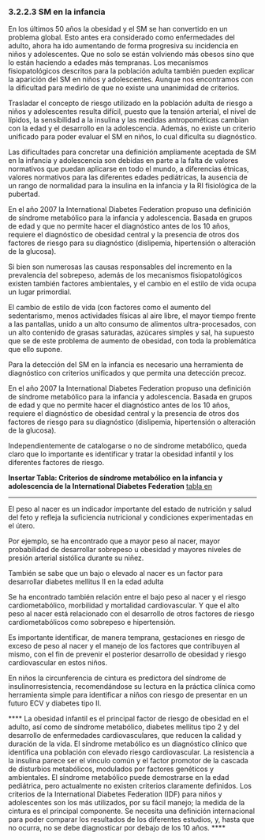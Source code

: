 ### 3.2.2.3 SM en la infancia

En los últimos 50 años la obesidad y el SM se han convertido en un problema global. Esto antes era considerado como enfermedades del adulto, ahora ha ido aumentando de forma progresiva su incidencia en niños y adolescentes. Que no solo se están volviendo más obesos sino que lo están haciendo a edades más tempranas. Los mecanismos fisiopatológicos descritos para la población adulta también pueden explicar la aparición del SM en niños y adolescentes. Aunque nos encontramos con la dificultad para medirlo de que no existe una unanimidad de criterios. 

Trasladar el concepto de riesgo utilizado en la población adulta de riesgo a niños y adolescentes resulta difícil, puesto que la tensión arterial, el nivel de lípidos, la sensibilidad a la insulina y las medidas antropométicas cambian con la edad y el desarrollo en la adolescencia. Además, no existe un criterio unificado para poder evaluar el SM en niños, lo cual dificulta su diagnóstico. 

Las dificultades para concretar una definición ampliamente aceptada de SM en la infancia y adolescencia son debidas en parte a la falta de valores normativos que puedan aplicarse en todo el mundo, a diferencias étnicas, valores normativos para las diferentes edades pediátricas, la ausencia de un rango de normalidad para la insulina en la infancia y la RI fisiológica de la pubertad. 

En el año 2007 la International Diabetes Federation propuso una definición de síndrome metabólico para la infancia y adolescencia. Basada en grupos de edad y que no permite hacer el diagnóstico antes de los 10 años, requiere el diagnóstico de obesidad central y la presencia de otros dos factores de riesgo para su diagnóstico (dislipemia, hipertensión o alteración de la glucosa). 

Si bien son numerosas las causas responsables del incremento en la prevalencia del sobrepeso, además de los mecanismos fisiopatológicos existen también factores ambientales, y el cambio en el estilo de vida ocupa un lugar primordial. 

El cambio de estilo de vida (con factores como el aumento del sedentarismo, menos actividades físicas al aire libre, el mayor tiempo frente a las pantallas, unido a un alto consumo de alimentos ultra-procesados, con un alto contenido de grasas saturadas, azúcares simples y sal, ha supuesto que se de este problema de aumento de obesidad, con toda la problemática que ello supone. 

Para la detección del SM en la infancia es necesario una herramienta de diagnóstico con criterios unificados y que permita una detección precoz. 

En el año 2007 la International Diabetes Federation propuso una definición de síndrome metabólico para la infancia y adolescencia. Basada en grupos de edad y que no permite hacer el diagnóstico antes de los 10 años, requiere el diagnóstico de obesidad central y la presencia de otros dos factores de riesgo para su diagnóstico (dislipemia, hipertensión o alteración de la glucosa). 

Independientemente de catalogarse o no de síndrome metabólico, queda claro que lo importante es identificar y tratar la obesidad infantil y los diferentes factores de riesgo. 

**Insertar Tabla: Criterios de síndrome metabólico en la infancia y adolescencia de la International Diabetes Federation** [tabla en](/docs/documentacion/Obesidad_y_sindrome_metabolico.pdf)



--- 

El peso al nacer es un indicador importante del estado de nutrición y salud del feto y refleja la suficiencia nutricional y condiciones experimentadas en el útero. 

Por ejemplo, se ha encontrado que a mayor peso al nacer, mayor probabilidad de desarrollar sobrepeso u obesidad y mayores niveles de presión arterial sistólica durante su niñez. 

También se sabe que un bajo o elevado al nacer es un factor para desarrollar diabetes mellitus II en la edad adulta 

Se ha encontrado también relación entre el bajo peso al nacer y el riesgo cardiometabólico, morbilidad y mortalidad cardiovascular. Y que el alto peso al nacer está relacionado con el desarrollo de otros factores de riesgo cardiometabólicos como sobrepeso e hipertensión. 

Es importante identificar, de manera temprana, gestaciones en riesgo de exceso de peso al nacer y el manejo de los factores que contribuyen al mismo, con el fin de prevenir el posterior desarrollo de obesidad y riesgo cardiovascular en estos niños. 

En niños la circunferencia de cintura es predictora del síndrome de insulinorresistencia, recomendándose su lectura en la práctica clínica como herramienta simple para identificar a niños con riesgo de presentar en un futuro ECV y diabetes tipo II. 

**** La obesidad infantil es el principal factor de riesgo de obesidad en el adulto, así como de síndrome metabólico, diabetes mellitus tipo 2 y del desarrollo de enfermedades cardiovasculares, que reducen la calidad y duración de la vida. El síndrome metabólico es un diagnóstico clínico que identifica una población con elevado riesgo cardiovascular. 
La resistencia a la insulina parece ser el vínculo común y el factor promotor de la cascada de disturbios metabólicos, modulados por factores genéticos y ambientales. 
El síndrome metabólico puede demostrarse en la edad pediátrica, pero actualmente no existen criterios claramente definidos. Los criterios de la International Diabetes Federation (IDF) para niños y adolescentes son los más utilizados, por su fácil manejo; la medida de la cintura es el principal componente. Se necesita una definición internacional para poder comparar los resultados de los diferentes estudios, y, hasta que no ocurra, no se debe diagnosticar por debajo de los 10 años. **** 

